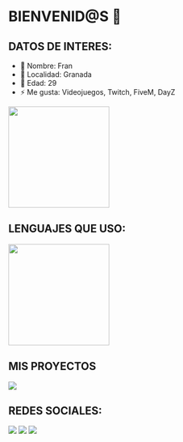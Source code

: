 # BIENVENID@S 👋

## DATOS DE INTERES:

- 🌝 Nombre: Fran
- 🌱 Localidad: Granada
- 🤔 Edad: 29
- ⚡ Me gusta: Videojuegos, Twitch, FiveM, DayZ

<a href="https://github.com/anuraghazra/github-readme-stats">
  <img height=200 align="center" src="https://github-readme-stats.vercel.app/api?username=mrpotrex" />
</a>

## LENGUAJES QUE USO:
<a href="https://github.com/anuraghazra/github-readme-stats?tab=readme-ov-file#all-demos">
  <img height=200 align="center" src="https://github-readme-stats.vercel.app/api/top-langs?username=mrpotrex&layout=compact&langs_count=8&card_width=320" />
</a>

## MIS PROYECTOS
<a href="https://github.com/MrPotrex/llantas">
  <img align="center" src="https://github-readme-stats.vercel.app/api/pin/?username=mrpotrex&repo=llantas" />
</a>


## REDES SOCIALES:
[<img src="https://img.shields.io/discord/1327883048792100864?style=for-the-badge&logo=discord&labelColor=7289da&logoColor=white&color=2c2f33&label=Discord"/>](https://discord.gg/kVEZyV68gt) [<img src="https://img.shields.io/youtube/channel/subscribers/UCtA-_xN12bT_8UewRqge2wA?style=for-the-badge&logo=youtube&labelColor=da3f3f&logoColor=white&color=2c2f33&label=Youtube"/>]([https://discord.gg/kVEZyV68gt](https://www.youtube.com/channel/UCtA-_xN12bT_8UewRqge2wA)) [<img src="https://img.shields.io/twitter/follow/MrPotrex?style=for-the-badge&logo=x&labelColor=444444&logoColor=white&color=444444&label=Sigueme en X" />]([https://discord.gg/kVEZyV68gt](https://x.com/MrPotrex))




